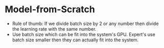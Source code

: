 # Model-from-Scratch

* Rule of thumb: If we divide batch size by 2 or any number then divide the learning rate with the same number.
* Use batch size which can be fit into the system's GPU. Expert's use batch size smaller then they can actually fit into the system.
